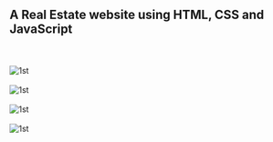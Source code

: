 
<h2>A Real Estate website using HTML, CSS and JavaScript</h2>
<br/>
<br/>
<img src="Result/1.png" alt="1st">

<br/>
<br/>
<img src="Result/2.png" alt="1st">

<br/>
<br/>
<img src="Result/3.png" alt="1st">

<br/>
<br/>
<img src="Result/4.png" alt="1st">

<br/>

